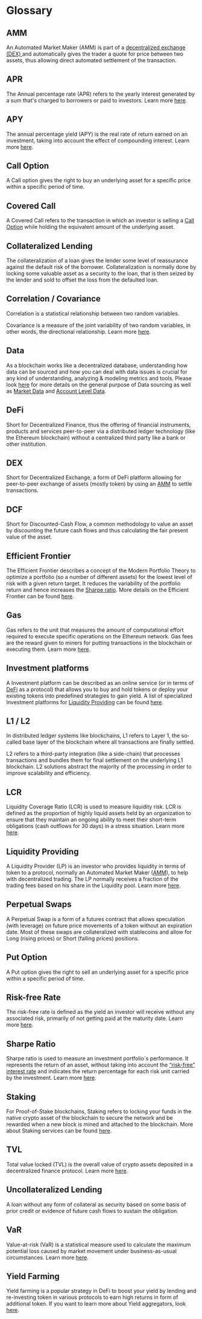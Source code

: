 # Glossary

## AMM&#x20;

An Automated Market Maker (AMM) is part of a [decentralized exchange (DEX) ](glossary.md#dex)and automatically gives the trader a quote for price between two assets, thus allowing direct automated settlement of the transaction.

## APR&#x20;

The Annual percentage rate (APR) refers to the yearly interest generated by a sum that's charged to borrowers or paid to investors. Learn more [here](https://app.gitbook.com/s/pczHWX0UGGqzFp8kPqLN/investment-concepts/apy-apr).&#x20;

## APY&#x20;

The annual percentage yield (APY) is the real rate of return earned on an investment, taking into account the effect of compounding interest. Learn more [here](https://app.gitbook.com/s/pczHWX0UGGqzFp8kPqLN/investment-concepts/apy-apr).&#x20;

## Call Option&#x20;

A Call option gives the right to buy an underlying asset for a specific price within a specific period of time.

## Covered Call&#x20;

A Covered Call refers to the transaction in which an investor is selling a [Call Option](glossary.md#call-option) while holding the equivalent amount of the underlying asset.

## Collateralized Lending&#x20;

The collateralization of a loan gives the lender some level of reassurance against the default risk of the borrower. Collateralization is normally done by locking some valuable asset as a security to the loan, that is then seized by the lender and sold to offset the loss from the defaulted loan.

## Correlation / Covariance&#x20;

Correlation is a statistical relationship between two random variables.

Covariance is a measure of the joint variability of two random variables, in other words, the directional relationship. Learn more [here](https://app.gitbook.com/s/pczHWX0UGGqzFp8kPqLN/investment-concepts/correlation-covariance-matrix).&#x20;

## Data

As a blockchain works like a decentralized database, understanding how data can be sourced and how you can deal with data issues is crucial for any kind of understanding, analyzing & modeling metrics and tools. Please look [here](https://docs.credmark.com/data-fundamentals/) for more details on the general purpose of Data sourcing as well as [Market Data](https://docs.credmark.com/data-fundamentals/sourcing/market-data-issues-and-techniques) and [Account Level Data](https://docs.credmark.com/data-fundamentals/transactional-data-analysis/account-level-data-for-lending-protocols-aave-and-compound).

## DeFi&#x20;

Short for Decentralized Finance, thus the offering of financial instruments, products and services peer-to-peer via a distributed ledger technology (like the Ethereum blockchain) without a centralized third party like a bank or other institution.

## DEX&#x20;

Short for Decentralized Exchange, a form of DeFi platform allowing for peer-to-peer exchange of assets (mostly token) by using an [AMM](glossary.md#amm) to settle transactions.

## DCF&#x20;

Short for Discounted-Cash Flow, a common methodology to value an asset by discounting the future cash flows and thus calculating the fair present value of the asset.

## Efficient Frontier

The Efficient Frontier describes a concept of the Modern Portfolio Theory to optimize a portfolio (so a number of different assets) for the lowest level of risk with a given return target. It reduces the variability of the portfolio return and hence increases the [Sharpe ratio](glossary.md#sharpe-ratio). More details on the Efficient Frontier can be found [here](https://docs.credmark.com/smart-money-in-defi/investment-concepts/efficient-frontier-and-portfolio-allocation-in-defi-investment).

## Gas&#x20;

Gas refers to the unit that measures the amount of computational effort required to execute specific operations on the Ethereum network. Gas fees are the reward given to miners for putting transactions in the blockchain or executing them. Learn more [here](https://app.gitbook.com/s/PkIYLAd7asl8YagulCFT/sourcing/on-chain-gas-fees-eth).&#x20;

## Investment platforms

A Investment platform can be described as an online service (or in terms of [DeFi](glossary.md#defi) as a protocol) that allows you to buy and hold tokens or deploy your existing tokens into predefined strategies to gain yield. A list of specialized Investment platforms for [Liquidity Providing](glossary.md#liquidity-providing) can be found [here](https://docs.credmark.com/smart-money-in-defi/treasury-management/overview-of-investment-platforms).

## L1 / L2

In distributed ledger systems like blockchains, L1 refers to Layer 1, the so-called base layer of the blockchain where all transactions are finally settled.

L2 refers to a third-party integration (like a side-chain) that processes transactions and bundles them for final settlement on the underlying L1 blockchain. L2 solutions abstract the majority of the processing in order to improve scalability and efficiency.

## LCR&#x20;

Liquidity Coverage Ratio (LCR) is used to measure liquidity risk. LCR is defined as the proportion of highly liquid assets held by an organization to ensure that they maintain an ongoing ability to meet their short-term obligations (cash outflows for 30 days) in a stress situation. Learn more [here](https://app.gitbook.com/s/CvSzFXd9R0tD7I4nw1KM/liquidity-risk/liquidity-coverage-ratio-lcr).&#x20;

## Liquidity Providing&#x20;

A Liquidity Provider (LP) is an investor who provides liquidity in terms of token to a protocol, normally an Automated Market Maker ([AMM](glossary.md#amm)), to help with decentralized trading. The LP normally receives a fraction of the trading fees based on his share in the Liquidity pool. Learn more [here](https://app.gitbook.com/s/pczHWX0UGGqzFp8kPqLN/investment-concepts/lping-return-of-uniswap-pools).

## Perpetual Swaps&#x20;

A Perpetual Swap is a form of a futures contract that allows speculation (with leverage) on future price movements of a token without an expiration date. Most of these swaps are collateralized with stablecoins and allow for Long (rising prices) or Short (falling prices) positions.

## Put Option&#x20;

A Put option gives the right to sell an underlying asset for a specific price within a specific period of time.

## Risk-free Rate&#x20;

The risk-free rate is defined as the yield an investor will receive without any associated risk, primarily of not getting paid at the maturity date. Learn more [here](https://app.gitbook.com/s/pczHWX0UGGqzFp8kPqLN/investment-concepts/minimum-risk-rate-of-defi).&#x20;

## Sharpe Ratio&#x20;

Sharpe ratio is used to measure an investment portfolio´s performance. It represents the return of an asset, without taking into account the [“risk-free” interest rate](https://app.gitbook.com/s/pczHWX0UGGqzFp8kPqLN/investment-concepts/minimum-risk-rate-of-defi) and indicates the return percentage for each risk unit carried by the investment. Learn more [here](https://app.gitbook.com/s/pczHWX0UGGqzFp8kPqLN/investment-concepts/sharpe-ratio-in-defi).&#x20;

## Staking&#x20;

For Proof-of-Stake blockchains, Staking refers to locking your funds in the native crypto asset of the blockchain to secure the network and be rewarded when a new block is mined and attached to the blockchain. More about Staking services can be found [here](https://docs.credmark.com/the-credmark-s-guide-to-defi/settlement-layer/staking).

## TVL&#x20;

Total value locked (TVL) is the overall value of crypto assets deposited in a decentralized finance protocol. Learn more [here](https://app.gitbook.com/s/pczHWX0UGGqzFp8kPqLN/investment-concepts/total-value-locked-tvl).&#x20;

## Uncollateralized Lending&#x20;

A loan without any form of collateral as security based on some basis of prior credit or evidence of future cash flows to sustain the obligation.

## VaR&#x20;

Value-at-risk (VaR) is a statistical measure used to calculate the maximum potential loss caused by market movement under business-as-usual circumstances. Learn more [here](https://app.gitbook.com/s/CvSzFXd9R0tD7I4nw1KM/market-risk/value-at-risk-var).&#x20;

## Yield Farming&#x20;

Yield farming is a popular strategy in DeFi to boost your yield by lending and re-investing token in various protocols to earn high returns in form of additional token. If you want to learn more about Yield aggregators, look [here](https://docs.credmark.com/the-credmark-s-guide-to-defi/aggregation-layer/yield-aggregators).
